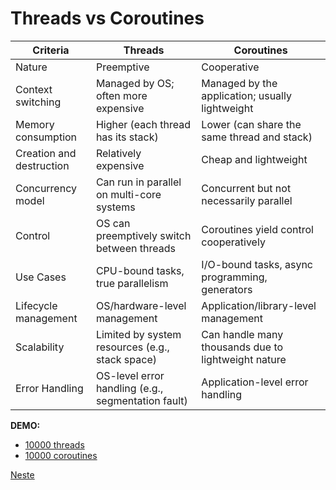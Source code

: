 # Threads vs Coroutines

| Criteria                 | Threads                                            | Coroutines                                          |
|--------------------------|----------------------------------------------------|-----------------------------------------------------|
| Nature                   | Preemptive                                         | Cooperative                                         |
| Context switching        | Managed by OS; often more expensive                | Managed by the application; usually lightweight     |
| Memory consumption       | Higher (each thread has its stack)                 | Lower (can share the same thread and stack)         |
| Creation and destruction | Relatively expensive                               | Cheap and lightweight                               |
| Concurrency model        | Can run in parallel on multi-core systems          | Concurrent but not necessarily parallel             |
| Control                  | OS can preemptively switch between threads         | Coroutines yield control cooperatively              |
| Use Cases                | CPU-bound tasks, true parallelism                  | I/O-bound tasks, async programming, generators      |
| Lifecycle management     | OS/hardware-level management                       | Application/library-level management                |
| Scalability              | Limited by system resources (e.g., stack space)    | Can handle many thousands due to lightweight nature |
| Error Handling           | OS-level error handling (e.g., segmentation fault) | Application-level error handling                    |

**DEMO:**
- [10000 threads](../src/main/java/no/vegvesen/vt/nvdb/MemoryThreads.java)
- [10000 coroutines](../src/main/java/no/vegvesen/vt/nvdb/MemoryCoroutines.kt)

[Neste](03-concurrency-java-threads.md)
